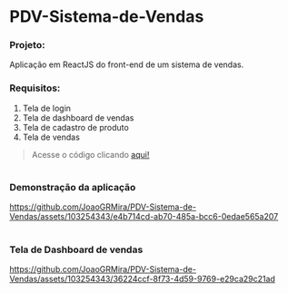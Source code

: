 # PDV-Sistema-de-Vendas
### Projeto:
Aplicação em ReactJS do front-end de um sistema de vendas.
### Requisitos:
  1) Tela de login
  2) Tela de dashboard de vendas
  3) Tela de cadastro de produto
  4) Tela de vendas
> Acesse o código clicando [aqui!](https://github.com/JoaoGRMira/PDV-Sistema-de-Vendas/tree/main/aplicacao)
#
### Demonstração da aplicação
https://github.com/JoaoGRMira/PDV-Sistema-de-Vendas/assets/103254343/e4b714cd-ab70-485a-bcc6-0edae565a207
#
### Tela de Dashboard de vendas
https://github.com/JoaoGRMira/PDV-Sistema-de-Vendas/assets/103254343/36224ccf-8f73-4d59-9769-e29ca29c21ad

